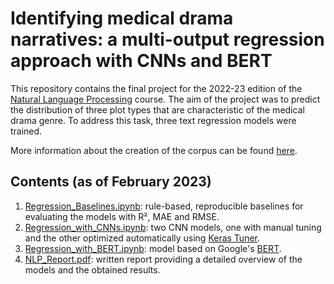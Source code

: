 # Identifying medical drama narratives: a multi-output regression approach with CNNs and BERT

This repository contains the final project for the 2022-23 edition of the [Natural Language Processing](https://albarron.github.io/teaching/natural-language-processing/) course. The aim of the project was to predict the distribution of three plot types that are characteristic of the medical drama genre. To address this task, three text regression models were trained.

More information about the creation of the corpus can be found [here](https://github.com/TinfFoil/dar_tvseries).

## Contents (as of February 2023)

1. [Regression_Baselines.ipynb](https://github.com/ffedox/nlp/blob/main/Regression_Baselines.ipynb): rule-based, reproducible baselines for evaluating the models with R², MAE and RMSE.
2. [Regression_with_CNNs.ipynb](https://github.com/ffedox/nlp/blob/main/Regression_with_CNNs.ipynb): two CNN models, one with manual tuning and the other optimized automatically using [Keras Tuner](https://keras.io/keras_tuner/).
3. [Regression_with_BERT.ipynb](https://github.com/ffedox/nlp/blob/main/Regression_with_BERT.ipynb): model based on Google's [BERT](https://en.wikipedia.org/wiki/BERT_(language_model)).
4. [NLP_Report.pdf](https://github.com/ffedox/nlp/blob/main/NLP_Report.pdf): written report providing a detailed overview of the models and the obtained results.

